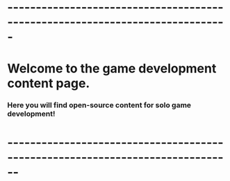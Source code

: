 # -----------------------------------------------------------------------------
# Welcome to the game development content page.
### Here you will find open-source content for solo game development!
# ------------------------------------------------------------------------------
